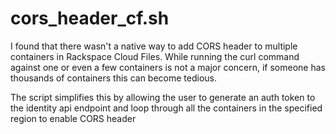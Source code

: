# cors_header_cf.sh

I found that there wasn't a native way to add CORS header to multiple containers in Rackspace Cloud Files. While running the curl command against one or even a few containers is not a major concern, if someone has thousands of containers this can become tedious. 

The script simplifies this by allowing the user to generate an auth token to the identity api endpoint and loop through all the containers in the specified region to enable CORS header
